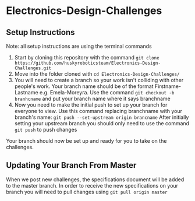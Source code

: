 # Electronics-Design-Challenges
## Setup Instructions
Note: all setup instructions are using the terminal commands
1. Start by cloning this repository with the command
   `git clone https://github.com/huskyroboticsteam/Electronics-Design-Challenges.git`
2. Move into the folder cloned with `cd Electronics-Design-Challenges/`
3. You will need to create a branch so your work isn't colliding with other people's work. Your branch name should be of the format Firstname-Lastname e.g. Emela-Moreyra. Use the command `git checkout -b branhcname` and put your branch name where it says branchname
4. Now you need to make the initial push to set up your branch for everyone to view. Use this command replacing branchname with your branch's name: `git push --set-upstream origin brancname` After initially setting your upstream branch you should only need to use the command `git push` to push changes

Your branch should now be set up and ready for you to take on the challenges.

## Updating Your Branch From Master
When we post new challenges, the specifications document will be added to the master branch. In order to receive the new specifications on your branch you will need to pull changes using `git pull origin master`
